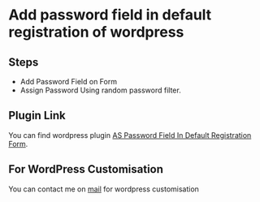 # Add password field in default registration of wordpress 

## Steps

* Add Password Field on Form
* Assign Password Using random password filter.



## Plugin Link

You can find wordpress plugin [AS Password Field In Default Registration Form](https://wordpress.org/plugins/as-password-field-in-default-registration-form/).

## For WordPress Customisation

You can contact me on [mail](solanki.malay@gmail.com) for wordpress customisation
